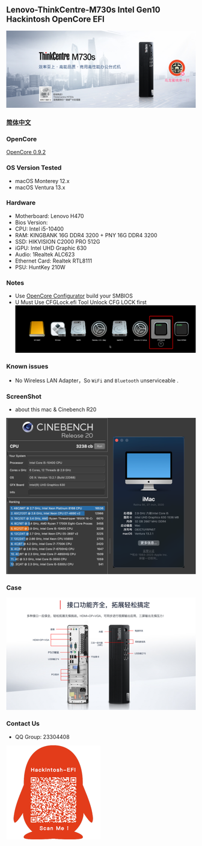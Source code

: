 ## Lenovo-ThinkCentre-M730s Intel Gen10 Hackintosh OpenCore EFI

![image](ScreenShot/M730s.png)

### [简体中文](README.zh_CN.md)

### OpenCore

[OpenCore 0.9.2](https://github.com/acidanthera/OpenCorePkg)

### OS Version Tested

- macOS Monterey 12.x
- macOS Ventura  13.x 

### Hardware

- Motherboard: Lenovo H470
- Bios Version: 
- CPU: Intel i5-10400
- RAM: KINGBANK 16G DDR4 3200 + PNY 16G DDR4 3200
- SSD: HIKVISION C2000 PRO 512G
- iGPU: Intel UHD Graphic 630
- Audio: 1Realtek ALC623
- Ethernet Card: Realtek RTL8111
- PSU: HuntKey 210W

### Notes
 - Use [OpenCore Configurator](https://mackie100projects.altervista.org/opencore-configurator/) build your SMBIOS
 - U Must Use CFGLock.efi Tool Unlock CFG LOCK first
![image](ScreenShot/CFGLock.efi.png)

### Known issues

- No Wireless LAN Adapter，So `WiFi` and `Bluetooth` unserviceable .

### ScreenShot

 - about this mac & Cinebench R20
 
![image](ScreenShot/imac.png)

### Case

![image](ScreenShot/case.png)

### Contact Us

 - QQ Group: 23304408

![image](ScreenShot/QRCode.png)